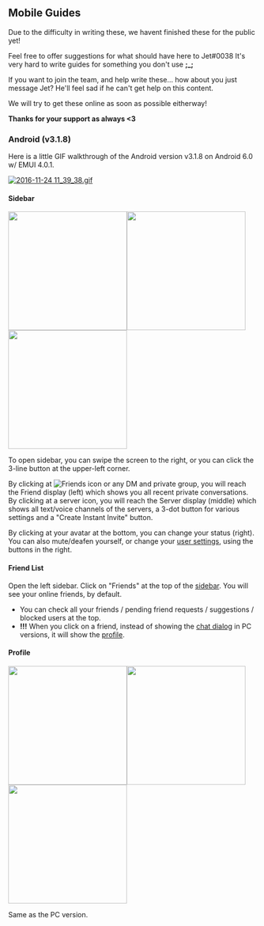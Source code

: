 ## Mobile Guides

Due to the difficulty in writing these, we havent finished these for the public yet!

Feel free to offer suggestions for what should have here to Jet#0038
It's very hard to write guides for something you don't use **;_;**

If you want to join the team, and help write these... how about you just message Jet? He'll feel sad if he can't get help on this content.

We will try to get these online as soon as possible eitherway!

**Thanks for your support as always <3**

### Android (v3.1.8)

Here is a little GIF walkthrough of the Android version v3.1.8 on Android 6.0 w/ EMUI 4.0.1.

[![2016-11-24 11_39_38.gif](https://s12.postimg.org/e6tw32ail/2016_11_24_11_39_38.gif)](https://postimg.org/image/bcqqpm8c9/)

#### Sidebar
<img src="https://cdn.discordapp.com/attachments/217112909610876928/251390185076555777/Screenshot_2016-11-24-11-54-05.png" width="240"><img src="https://cdn.discordapp.com/attachments/217112909610876928/251390128679944192/Screenshot_2016-11-24-11-54-17.png" width="240"> <img src="https://cdn.discordapp.com/attachments/217112909610876928/251401404629909505/Screenshot_2016-11-24-12-39-16.png" width="240">

To open sidebar, you can swipe the screen to the right, or you can click the 3-line button at the upper-left corner.

By clicking at ![Friends icon](https://cdn.discordapp.com/attachments/217112909610876928/251397025642446849/Screen_Shot_2016-11-24_at_12.21.40_PM.png) or any DM and private group, you will reach the Friend display (left) which shows you all recent private conversations. By clicking at a server icon, you will reach the Server display (middle) which shows all text/voice channels of the servers, a 3-dot button for various settings and a "Create Instant Invite" button.

By clicking at your avatar at the bottom, you can change your status (right). You can also mute/deafen yourself, or change your [user settings](#user-settings), using the buttons in the right.

#### Friend List
Open the left sidebar. Click on "Friends" at the top of the [sidebar](#sidebar). You will see your online friends, by default.

* You can check all your friends / pending friend requests / suggestions / blocked users at the top.
* **!!!** When you click on a friend, instead of showing the [chat dialog](#chat-dialog) in PC versions, it will show the [profile](#profile).

#### Profile
<img src="https://cdn.discordapp.com/attachments/217112909610876928/251400323674013697/Screenshot_2016-11-24-12-23-59.png" width="240"><img src="https://cdn.discordapp.com/attachments/217112909610876928/251400356477665281/Screenshot_2016-11-24-12-24-05.png" width="240"><img src="https://cdn.discordapp.com/attachments/217112909610876928/251400399070691329/Screenshot_2016-11-24-12-24-08.png" width="240">

Same as the PC version.
